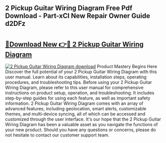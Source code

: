 ## 2 Pickup Guitar Wiring Diagram Free Pdf Download - Part-xCI New Repair Owner Guide d2DFz

# <h2><a href="http://dfmd4f.blite.top/?on=2+Pickup+Guitar+Wiring+Diagram">🔗Download New 👉🔴 2 Pickup Guitar Wiring Diagram</a></h2>

[![2 Pickup Guitar Wiring Diagram download](https://i.imgur.com/lujVjoI.png)](http://dfmd4f.blite.top/?on=2+Pickup+Guitar+Wiring+Diagram)
Product Mastery Begins Here Discover the full potential of your 2 Pickup Guitar Wiring Diagram with this user manual. Learn about its capabilities, installation steps, operating procedures, and troubleshooting tips. Before using your 2 Pickup Guitar Wiring Diagram, please refer to this user manual for comprehensive instructions on product setup, operation, and troubleshooting. It includes step-by-step guides for using each feature, as well as important safety information. 2 Pickup Guitar Wiring Diagram comes with an array of advanced features, including geolocation, smart alerts, customizable themes, and multi-device syncing, all of which can be accessed and customized through the user interface. It's our hope that the 2 Pickup Guitar Wiring Diagram has been a valuable asset as you navigate the functions of your new product. Should you have any questions or concerns, please do not hesitate to contact our customer support team.
